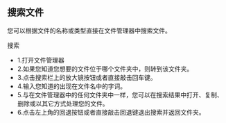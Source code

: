 ## 搜索文件
您可以根据文件的名称或类型直接在文件管理器中搜索文件。

搜索
- 1.打开文件管理器
- 2.如果您知道您想要的文件位于哪个文件夹中，则转到该文件夹。
- 3.点击搜索栏上的放大镜按钮或者直接敲击回车键。
- 4.输入您知道的出现在文件名中的字词。
- 5.与在文件管理器中的任何文件夹中一样，您可以在搜索结果中打开、复制、删除或以其它方式处理您的文件。
- 6.点击左上角的回退按钮或者直接敲击回退键退出搜索并返回文件夹。
